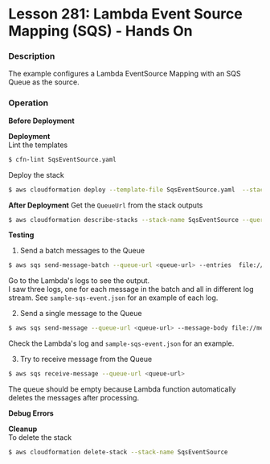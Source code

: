 # Lesson 281: Lambda Event Source Mapping (SQS) - Hands On

### Description

The example configures a Lambda EventSource Mapping with an SQS Queue as the source.

### Operation

**Before Deployment**

**Deployment**  
Lint the templates

```bash
$ cfn-lint SqsEventSource.yaml
```

Deploy the stack

```bash
$ aws cloudformation deploy --template-file SqsEventSource.yaml  --stack-name SqsEventSource --capabilities CAPABILITY_IAM --disable-rollback
```

**After Deployment**
Get the `QueueUrl` from the stack outputs

```bash
$ aws cloudformation describe-stacks --stack-name SqsEventSource --query "Stacks[0].Outputs" --no-cli-pager
```

**Testing**

1. Send a batch messages to the Queue

```bash
$ aws sqs send-message-batch --queue-url <queue-url> --entries  file://messages.json
```

Go to the Lambda's logs to see the output.  
I saw three logs, one for each message in the batch and all in different log stream.
See `sample-sqs-event.json` for an example of each log.

2. Send a single message to the Queue

```bash
$ aws sqs send-message --queue-url <queue-url> --message-body file://message.json
```

Check the Lambda's log and `sample-sqs-event.json` for an example.

3. Try to receive message from the Queue

```bash
$ aws sqs receive-message --queue-url <queue-url>
```

The queue should be empty because Lambda function automatically deletes the messages after processing.

**Debug Errors**

**Cleanup**  
To delete the stack

```bash
$ aws cloudformation delete-stack --stack-name SqsEventSource
```
